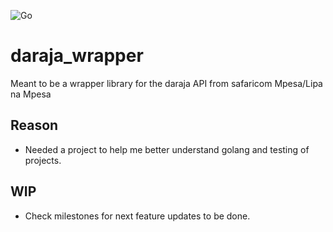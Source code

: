 ![Go](https://github.com/Paradox-3arthling/daraja_wrapper/workflows/Go/badge.svg?branch=master)
# daraja_wrapper
Meant to be a wrapper library for the daraja API from safaricom Mpesa/Lipa na Mpesa

## Reason
- Needed a project to help me better understand golang and testing of projects.

## WIP
- Check milestones for next feature updates to be done.
